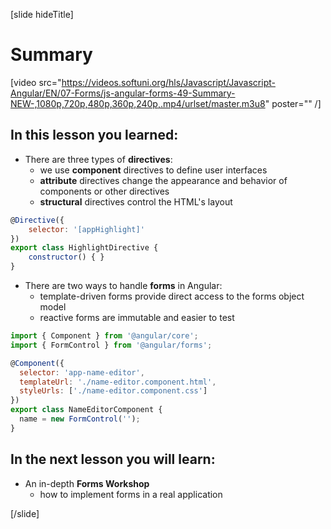 [slide hideTitle]

# Summary

[video src="https://videos.softuni.org/hls/Javascript/Javascript-Angular/EN/07-Forms/js-angular-forms-49-Summary-NEW-,1080p,720p,480p,360p,240p,.mp4/urlset/master.m3u8" poster="" /]

## In this lesson you learned:

- There are three types of **directives**:
    * we use **component** directives to define user interfaces    
    * **attribute** directives change the appearance and behavior of components or other directives
    * **structural** directives control the HTML's layout

```js
@Directive({
    selector: '[appHighlight]' 
})
export class HighlightDirective {
    constructor() { }
}
```

- There are two ways to handle **forms** in Angular:
    * template-driven forms provide direct access to the forms object model
    * reactive forms are immutable and easier to test
    
```js
import { Component } from '@angular/core';
import { FormControl } from '@angular/forms';

@Component({
  selector: 'app-name-editor',
  templateUrl: './name-editor.component.html',
  styleUrls: ['./name-editor.component.css']
})
export class NameEditorComponent {
  name = new FormControl('');
}
```

## In the next lesson you will learn:

- An in-depth **Forms Workshop**
    * how to implement forms in a real application

[/slide]
